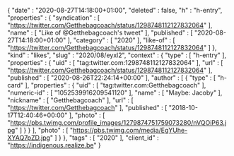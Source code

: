 {
  "date" : "2020-08-27T14:18:00+01:00",
  "deleted" : false,
  "h" : "h-entry",
  "properties" : {
    "syndication" : [ "https://twitter.com/Getthebagcoach/status/1298748112127832064" ],
    "name" : [ "Like of @Getthebagcoach's tweet" ],
    "published" : [ "2020-08-27T14:18:00+01:00" ],
    "category" : [ "2020" ],
    "like-of" : [ "https://twitter.com/Getthebagcoach/status/1298748112127832064" ]
  },
  "kind" : "likes",
  "slug" : "2020/08/eyxl2",
  "context" : {
    "type" : [ "h-entry" ],
    "properties" : {
      "uid" : [ "tag:twitter.com:1298748112127832064" ],
      "url" : [ "https://twitter.com/Getthebagcoach/status/1298748112127832064" ],
      "published" : [ "2020-08-26T22:24:14+00:00" ],
      "author" : [ {
        "type" : [ "h-card" ],
        "properties" : {
          "uid" : [ "tag:twitter.com:Getthebagcoach" ],
          "numeric-id" : [ "1052539916209541120" ],
          "name" : [ "Maybe: Jacoby" ],
          "nickname" : [ "Getthebagcoach" ],
          "url" : [ "https://twitter.com/Getthebagcoach" ],
          "published" : [ "2018-10-17T12:40:46+00:00" ],
          "photo" : [ "https://pbs.twimg.com/profile_images/1279874751759073280/nVQOiP63.jpg" ]
        }
      } ],
      "photo" : [ "https://pbs.twimg.com/media/EgYUhe-XYAQ7pZD.jpg" ]
    }
  },
  "tags" : [ "2020" ],
  "client_id" : "https://indigenous.realize.be"
}
